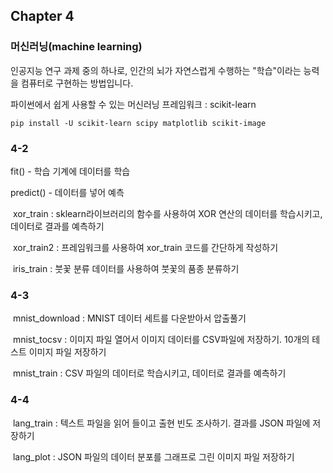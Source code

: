 ## Chapter 4

### 머신러닝(machine learning)

인공지능 연구 과제 중의 하나로, 인간의 뇌가 자연스럽게 수행하는 "학습"이라는 능력을 컴퓨터로 구현하는 방법입니다.



파이썬에서 쉽게 사용할 수 있는 머신러닝 프레임워크 : scikit-learn

```
pip install -U scikit-learn scipy matplotlib scikit-image
```



### 4-2

fit() - 학습 기계에 데이터를 학습

predict() - 데이터를 넣어 예측

​	xor_train : sklearn라이브러리의 함수를 사용하여 XOR 연산의 데이터를 학습시키고, 데이터로 결과를 예측하기

​	xor_train2 : 프레임워크를 사용하여 xor_train 코드를 간단하게 작성하기

​	iris_train : 붓꽃 분류 데이터를 사용하여 붓꽃의 품종 분류하기



### 4-3

​	mnist_download : MNIST 데이터 세트를 다운받아서 압출풀기

​	mnist_tocsv : 이미지 파일 열어서 이미지 데이터를 CSV파일에 저장하기. 10개의 테스트 이미지 파일 저장하기

​	mnist_train : CSV 파일의 데이터로 학습시키고, 데이터로 결과를 예측하기



### 4-4

​	lang_train : 텍스트 파일을 읽어 들이고 출현 빈도 조사하기. 결과를 JSON 파일에 저장하기

​	lang_plot : JSON 파일의 데이터 분포를 그래프로 그린 이미지 파일 저장하기





